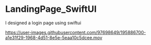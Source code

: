 # LandingPage_SwiftUI
I designed a login page using swiftui


https://user-images.githubusercontent.com/97698649/195886700-a1e31f29-1968-4d51-8e5e-5eaa10c5dcee.mov

